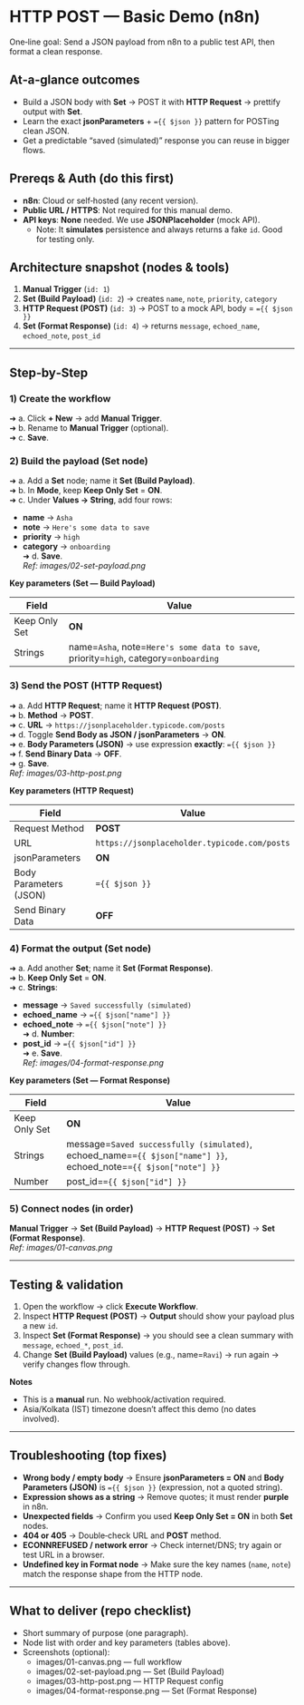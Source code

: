 # HTTP POST — Basic Demo (n8n)
One‑line goal: Send a JSON payload from n8n to a public test API, then format a clean response.

## At‑a‑glance outcomes
- Build a JSON body with **Set** → POST it with **HTTP Request** → prettify output with **Set**.  
- Learn the exact **jsonParameters** + `={{ $json }}` pattern for POSTing clean JSON.  
- Get a predictable “saved (simulated)” response you can reuse in bigger flows.

## Prereqs & Auth (do this first)
- **n8n**: Cloud or self‑hosted (any recent version).  
- **Public URL / HTTPS**: Not required for this manual demo.  
- **API keys**: **None** needed. We use **JSONPlaceholder** (mock API).  
  - Note: It **simulates** persistence and always returns a fake `id`. Good for testing only.

## Architecture snapshot (nodes & tools)
1) **Manual Trigger** (`id: 1`)  
2) **Set (Build Payload)** (`id: 2`) → creates `name`, `note`, `priority`, `category`  
3) **HTTP Request (POST)** (`id: 3`) → POST to a mock API, body = `={{ $json }}`  
4) **Set (Format Response)** (`id: 4`) → returns `message`, `echoed_name`, `echoed_note`, `post_id`  

---

## Step‑by‑Step

### 1) Create the workflow
➜ a. Click **+ New** → add **Manual Trigger**.  
➜ b. Rename to **Manual Trigger** (optional).  
➜ c. **Save**.

### 2) Build the payload (**Set** node)
➜ a. Add a **Set** node; name it **Set (Build Payload)**.  
➜ b. In **Mode**, keep **Keep Only Set** = **ON**.  
➜ c. Under **Values → String**, add four rows:  
   - **name** → `Asha`  
   - **note** → `Here's some data to save`  
   - **priority** → `high`  
   - **category** → `onboarding`  
➜ d. **Save**.  
*Ref: images/02-set-payload.png*

**Key parameters (Set — Build Payload)**

| Field | Value |
|---|---|
| Keep Only Set | **ON** |
| Strings | name=`Asha`, note=`Here's some data to save`, priority=`high`, category=`onboarding` |

### 3) Send the POST (**HTTP Request**)
➜ a. Add **HTTP Request**; name it **HTTP Request (POST)**.  
➜ b. **Method** → **POST**.  
➜ c. **URL** → `https://jsonplaceholder.typicode.com/posts`  
➜ d. Toggle **Send Body as JSON / jsonParameters** → **ON**.  
➜ e. **Body Parameters (JSON)** → use expression **exactly**: `={{ $json }}`  
➜ f. **Send Binary Data** → **OFF**.  
➜ g. **Save**.  
*Ref: images/03-http-post.png*

**Key parameters (HTTP Request)**

| Field | Value |
|---|---|
| Request Method | **POST** |
| URL | `https://jsonplaceholder.typicode.com/posts` |
| jsonParameters | **ON** |
| Body Parameters (JSON) | `={{ $json }}` |
| Send Binary Data | **OFF** |

### 4) Format the output (**Set** node)
➜ a. Add another **Set**; name it **Set (Format Response)**.  
➜ b. **Keep Only Set** = **ON**.  
➜ c. **Strings**:  
   - **message** → `Saved successfully (simulated)`  
   - **echoed_name** → `={{ $json["name"] }}`  
   - **echoed_note** → `={{ $json["note"] }}`  
➜ d. **Number**:  
   - **post_id** → `={{ $json["id"] }}`  
➜ e. **Save**.  
*Ref: images/04-format-response.png*

**Key parameters (Set — Format Response)**

| Field | Value |
|---|---|
| Keep Only Set | **ON** |
| Strings | message=`Saved successfully (simulated)`, echoed_name=`={{ $json["name"] }}`, echoed_note=`={{ $json["note"] }}` |
| Number | post_id=`={{ $json["id"] }}` |

### 5) Connect nodes (in order)
**Manual Trigger** → **Set (Build Payload)** → **HTTP Request (POST)** → **Set (Format Response)**.  
*Ref: images/01-canvas.png*

---

## Testing & validation
1) Open the workflow → click **Execute Workflow**.  
2) Inspect **HTTP Request (POST)** → **Output** should show your payload plus a new `id`.  
3) Inspect **Set (Format Response)** → you should see a clean summary with `message`, `echoed_*`, `post_id`.  
4) Change **Set (Build Payload)** values (e.g., name=`Ravi`) → run again → verify changes flow through.

**Notes**
- This is a **manual** run. No webhook/activation required.  
- Asia/Kolkata (IST) timezone doesn’t affect this demo (no dates involved).

---

## Troubleshooting (top fixes)
- **Wrong body / empty body** → Ensure **jsonParameters = ON** and **Body Parameters (JSON)** is `={{ $json }}` (expression, not a quoted string).  
- **Expression shows as a string** → Remove quotes; it must render **purple** in n8n.  
- **Unexpected fields** → Confirm you used **Keep Only Set = ON** in both **Set** nodes.  
- **404 or 405** → Double‑check URL and **POST** method.  
- **ECONNREFUSED / network error** → Check internet/DNS; try again or test URL in a browser.  
- **Undefined key in Format node** → Make sure the key names (`name`, `note`) match the response shape from the HTTP node.

---

## What to deliver (repo checklist)
- Short summary of purpose (one paragraph).  
- Node list with order and key parameters (tables above).  
- Screenshots (optional):  
  - images/01-canvas.png — full workflow  
  - images/02-set-payload.png — Set (Build Payload)  
  - images/03-http-post.png — HTTP Request config  
  - images/04-format-response.png — Set (Format Response)  
